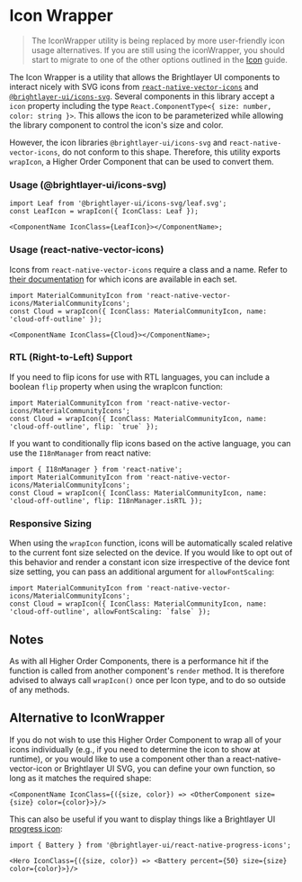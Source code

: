 # Icon Wrapper

> The IconWrapper utility is being replaced by more user-friendly icon usage alternatives. If you are still using the iconWrapper, you should start to migrate to one of the other options outlined in the [Icon](./Icons.md) guide.

The Icon Wrapper is a utility that allows the Brightlayer UI components to interact nicely with SVG icons from [`react-native-vector-icons`](https://www.npmjs.com/package/react-native-vector-icons) and [`@brightlayer-ui/icons-svg`](https://www.npmjs.com/package/@brightlayer-ui/icons-svg). Several components in this library accept a `icon` property including the type `React.ComponentType<{ size: number, color: string }>`. This allows the icon to be parameterized while allowing the library component to control the icon's size and color.

However, the icon libraries `@brightlayer-ui/icons-svg` and `react-native-vector-icons`, do not conform to this shape. Therefore, this utility exports `wrapIcon`, a Higher Order Component that can be used to convert them.

### Usage (@brightlayer-ui/icons-svg)

```tsx
import Leaf from '@brightlayer-ui/icons-svg/leaf.svg';
const LeafIcon = wrapIcon({ IconClass: Leaf });

<ComponentName IconClass={LeafIcon}></ComponentName>;
```

### Usage (react-native-vector-icons)

Icons from `react-native-vector-icons` require a class and a name. Refer to [their documentation](https://github.com/oblador/react-native-vector-icons) for which icons are available in each set.

```tsx
import MaterialCommunityIcon from 'react-native-vector-icons/MaterialCommunityIcons';
const Cloud = wrapIcon({ IconClass: MaterialCommunityIcon, name: 'cloud-off-outline' });

<ComponentName IconClass={Cloud}></ComponentName>;
```

### RTL (Right-to-Left) Support

If you need to flip icons for use with RTL languages, you can include a boolean `flip` property when using the wrapIcon function:

```tsx
import MaterialCommunityIcon from 'react-native-vector-icons/MaterialCommunityIcons';
const Cloud = wrapIcon({ IconClass: MaterialCommunityIcon, name: 'cloud-off-outline', flip: `true` });
```

If you want to conditionally flip icons based on the active language, you can use the `I18nManager` from react native:

```tsx
import { I18nManager } from 'react-native';
import MaterialCommunityIcon from 'react-native-vector-icons/MaterialCommunityIcons';
const Cloud = wrapIcon({ IconClass: MaterialCommunityIcon, name: 'cloud-off-outline', flip: I18nManager.isRTL });
```

### Responsive Sizing

When using the `wrapIcon` function, icons will be automatically scaled relative to the current font size selected on the device. If you would like to opt out of this behavior and render a constant icon size irrespective of the device font size setting, you can pass an additional argument for `allowFontScaling`:

```tsx
import MaterialCommunityIcon from 'react-native-vector-icons/MaterialCommunityIcons';
const Cloud = wrapIcon({ IconClass: MaterialCommunityIcon, name: 'cloud-off-outline', allowFontScaling: `false` });
```

## Notes

As with all Higher Order Components, there is a performance hit if the function is called from another component's `render` method. It is therefore advised to always call `wrapIcon()` once per Icon type, and to do so outside of any methods.

## Alternative to IconWrapper

If you do not wish to use this Higher Order Component to wrap all of your icons individually (e.g., if you need to determine the icon to show at runtime), or you would like to use a component other than a react-native-vector-icon or Brightlayer UI SVG, you can define your own function, so long as it matches the required shape:

```tsx
<ComponentName IconClass={({size, color}) => <OtherComponent size={size} color={color}>}/>
```

This can also be useful if you want to display things like a Brightlayer UI [progress icon](https://www.npmjs.com/package/@brightlayer-ui/react-native-progress-icons):

```tsx
import { Battery } from '@brightlayer-ui/react-native-progress-icons';

<Hero IconClass={({size, color}) => <Battery percent={50} size={size} color={color}>}/>
```
